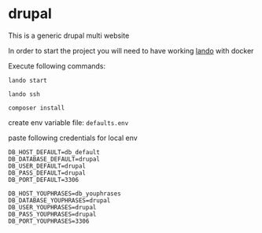 # drupal
This is a generic drupal multi website

In order to start the project you will need to have working [lando](https://lando.dev/download/) with docker

Execute following commands:

`lando start`

`lando ssh`

`composer install`

create env variable file: `defaults.env`

paste following credentials for local env
```
DB_HOST_DEFAULT=db_default
DB_DATABASE_DEFAULT=drupal
DB_USER_DEFAULT=drupal
DB_PASS_DEFAULT=drupal
DB_PORT_DEFAULT=3306

DB_HOST_YOUPHRASES=db_youphrases
DB_DATABASE_YOUPHRASES=drupal
DB_USER_YOUPHRASES=drupal
DB_PASS_YOUPHRASES=drupal
DB_PORT_YOUPHRASES=3306
```
